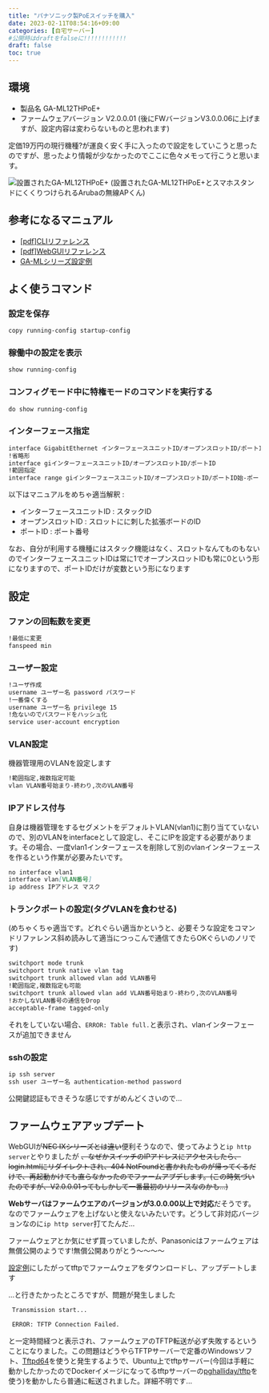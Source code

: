 ```yaml
---
title: "パナソニック製PoEスイッチを購入"
date: 2023-02-11T08:54:16+09:00
categories: [自宅サーバー]
#公開時はdraftをfalseに!!!!!!!!!!!!
draft: false
toc: true
---
```

## 環境
- 製品名 GA-ML12THPoE+
- ファームウェアバージョン V2.0.0.01 (後にFWバージョンV3.0.0.06に上げますが、設定内容は変わらないものと思われます)

定価19万円の現行機種?が運良く安く手に入ったので設定をしていこうと思ったのですが、思ったより情報が少なかったのでここに色々メモって行こうと思います。

![設置されたGA-ML12THPoE+](/images/panasonic-poe-switch-first-config/placed.jpg)
(設置されたGA-ML12THPoE+とスマホスタンドにくくりつけられるArubaの無線APくん)
## 参考になるマニュアル

- [[pdf]CLIリファレンス](https://panasonic.co.jp/ew/pewnw/ns/mno/pdf/pn26xx9x_exp_cli.pdf)
- [[pdf]WebGUIリファレンス](https://panasonic.co.jp/ew/pewnw/ns/mno/pdf/pn26xx9x_exp_web.pdf)
- [GA-MLシリーズ設定例](https://panasonic.co.jp/ew/pewnw/f/inquiry/setting/index_gamllist.html)

## よく使うコマンド
### 設定を保存
```md
copy running-config startup-config
```
### 稼働中の設定を表示
```md
show running-config
```
### コンフィグモード中に特権モードのコマンドを実行する
```md
do show running-config
```
### インターフェース指定
```md
interface GigabitEthernet インターフェースユニットID/オープンスロットID/ポートID
!省略形
interface giインターフェースユニットID/オープンスロットID/ポートID
!範囲指定
interface range giインターフェースユニットID/オープンスロットID/ポートID始-ポートID終
```
以下はマニュアルをめちゃ適当解釈 :
- インターフェースユニットID : スタックID
- オープンスロットID : スロットにに刺した拡張ボードのID
- ポートID : ポート番号

なお、自分が利用する機種にはスタック機能はなく、スロットなんてものもないのでインターフェースユニットIDは常に1でオープンスロットIDも常に0という形になりますので、ポートIDだけが変数という形になります

## 設定

### ファンの回転数を変更
```md
!最低に変更
fanspeed min
```
### ユーザー設定
```md
!ユーザ作成
username ユーザー名 password パスワード
!一番偉くする
username ユーザー名 privilege 15
!危ないのでパスワードをハッシュ化
service user-account encryption
```
### VLAN設定
機器管理用のVLANを設定します
```md
!範囲指定,複数指定可能
vlan VLAN番号始まり-終わり,次のVLAN番号
```
### IPアドレス付与
自身は機器管理をするセグメントをデフォルトVLAN(vlan1)に割り当てていないので、別のVLANをinterfaceとして設定し、そこにIPを設定する必要があります。その場合、一度vlan1インターフェースを削除して別のvlanインターフェースを作るという作業が必要みたいです。

```md
no interface vlan1
interface vlan[VLAN番号]
ip address IPアドレス マスク
```

### トランクポートの設定(タグVLANを食わせる)
(めちゃくちゃ適当です。どれぐらい適当かというと、必要そうな設定をコマンドリファレンス斜め読みして適当につっこんで通信てきたらOKぐらいのノリです)
```md
switchport mode trunk
switchport trunk native vlan tag
switchport trunk allowed vlan add VLAN番号
!範囲指定,複数指定も可能
switchport trunk allowed vlan add VLAN番号始まり-終わり,次のVLAN番号
!おかしなVLAN番号の通信をDrop
acceptable-frame tagged-only
```

それをしていない場合、`ERROR: Table full.`と表示され、vlanインターフェースが追加できません
### sshの設定
```md
ip ssh server
ssh user ユーザー名 authentication-method password
```

公開鍵認証もできそうな感じですがめんどくさいので...
## ファームウェアアップデート
WebGUIが~~NEC IXシリーズとは違い~~便利そうなので、使ってみようと`ip http server`とやりましたが ~~、なぜかスイッチのIPアドレスにアクセスしたら、login.htmlにリダイレクトされ、404 NotFoundと書かれたものが帰ってくるだけで、再起動かけても直らなかったのでファームアプデします。(この時気づいたのですが、V2.0.0.01ってもしかして一番最初のリリースなのかも...)~~

**Webサーバはファームウエアのバージョンが3.0.0.00以上で対応**だそうです。なのでファームウェアを上げないと使えないみたいです。どうして非対応バージョンなのに`ip http server`打てたんだ...

ファームウェアとか気にせず買っていましたが、Panasonicはファームウェアは無償公開のようです!無償公開ありがとう〜〜〜〜

[設定例](https://panasonic.co.jp/ew/pewnw/f/inquiry/setting/gaml_setting30.html)にしたがってtftpでファームウェアをダウンロードし、アップデートします

...と行きたかったところですが、問題が発生しました
```md
 Transmission start...

 ERROR: TFTP Connection Failed.
```
と一定時間経つと表示され、ファームウェアのTFTP転送が必ず失敗するということになりました。この問題はどうやらTFTPサーバーで定番のWindowsソフト、[Tftpd64](https://pjo2.github.io/tftpd64/)を使うと発生するようで、Ubuntu上でtftpサーバー(今回は手軽に動かしたかったのでDockerイメージになってるtftpサーバーの[pghalliday/tftp](https://hub.docker.com/r/pghalliday/tftp)を使う)を動かしたら普通に転送されました。詳細不明です...
